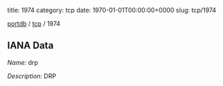 title: 1974
category: tcp
date: 1970-01-01T00:00:00+0000
slug: tcp/1974

[portdb](/) / [tcp](/category/tcp.html) / 1974


## IANA Data

_Name:_ drp

_Description:_ DRP

